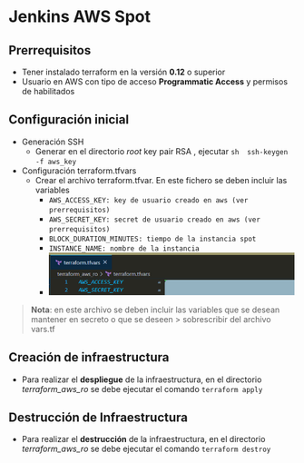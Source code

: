 # Jenkins AWS Spot

## Prerrequisitos

- Tener instalado terraform en la versión **0.12** o superior
- Usuario en AWS con tipo de acceso **Programmatic Access** y permisos de habilitados 


## Configuración inicial

-	Generación SSH
	- Generar en el directorio *root*  key pair RSA , ejecutar ```sh  ssh-keygen -f aws_key ```
- Configuración terraform.tfvars
	- Crear el archivo terraform.tfvar. En este fichero se deben incluir las variables 
        - ```AWS_ACCESS_KEY: key de usuario creado en aws (ver prerrequisitos)```
        - ```AWS_SECRET_KEY: secret de usuario creado en aws (ver prerrequisitos)```
		- ```BLOCK_DURATION_MINUTES: tiempo de la instancia spot ```
		- ```INSTANCE_NAME: nombre de la instancia ```
		- ![Example, terraform.tfvar](terraform_tfvar.png "terraform.tfvar")


> **Nota**: en este archivo se deben incluir las variables que se desean mantener en secreto o que se deseen > sobrescribir del archivo vars.tf


##  Creación de infraestructura

-   Para realizar el **despliegue** de la infraestructura, en el directorio *terraform_aws_ro* se debe ejecutar el comando  ```terraform apply```

##   Destrucción de Infraestructura
-   Para realizar el **destrucción** de la infraestructura, en el directorio *terraform_aws_ro* se debe ejecutar el comando  ```terraform destroy```
